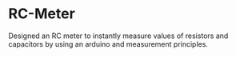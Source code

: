 # RC-Meter

Designed an RC meter to instantly measure values of resistors and capacitors by using an arduino and measurement principles.
